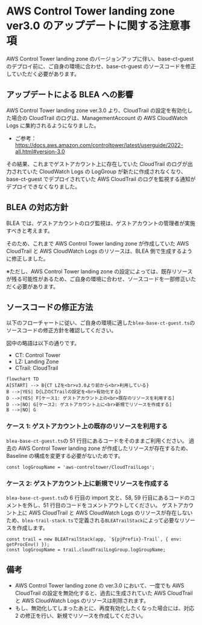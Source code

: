 # AWS Control Tower landing zone ver3.0 のアップデートに関する注意事項

AWS Control Tower landing zone のバージョンアップに伴い、base-ct-guest のデプロイ前に、ご自身の環境に合わせ、base-ct-guest のソースコードを修正していただく必要があります。

## アップデートによる BLEA への影響

AWS Control Tower landing zone ver.3.0 より、CloudTrail の設定を有効化した場合の CloudTrail のログは、ManagementAccount の AWS CloudWatch Logs に集約されるようになりました。

- ご参考：https://docs.aws.amazon.com/controltower/latest/userguide/2022-all.html#version-3.0

その結果、これまでゲストアカウント上に存在していた CloudTrail のログが出力されていた CloudWatch Logs の LogGroup が新たに作成されなくなり、base-ct-guest でデプロイされていた AWS CloudTrail のログを監視する通知がデプロイできなくなりました。

## BLEA の対応方針

BLEA では、ゲストアカウントのログ監視は、ゲストアカウントの管理者が実施すべきと考えます。

そのため、これまで AWS Control Tower landing zone が作成していた AWS CloudTrail と AWS CloudWatch Logs のリソースは、BLEA 側で生成するように修正しました。

※ただし、AWS Control Tower landing zone の設定によっては、既存リソースが残る可能性があるため、ご自身の環境に合わせ、ソースコードを一部修正いただく必要があります。

## ソースコードの修正方法

以下のフローチャートに従い、ご自身の環境に適した`blea-base-ct-guest.ts`のソースコードの修正方針を確認してください。

図中の略語は以下の通りです。

- CT: Control Tower
- LZ: Landing Zone
- CTrail: CloudTrail

```mermaid
flowchart TD
A[START] --> B{CT LZを<br>v3.0より前から<br>利用している}
B -->|YES| D{LZのCTrailの設定を<br>有効化する}
D -->|YES| F[ケース1: ゲストアカウント上の<br>既存のリソースを利用する]
D -->|NO| G[ケース2: ゲストアカウント上に<br>新規でリソースを作成する]
B -->|NO| G
```

### ケース 1: ゲストアカウント上の既存のリソースを利用する

`blea-base-ct-guest.ts`の 51 行目にあるコードをそのままご利用ください。
過去の AWS Control Tower landing zone が作成したリソースが存在するため、Baseline の構成を変更する必要がないためです。

```
const logGroupName = 'aws-controltower/CloudTrailLogs';
```

### ケース 2: ゲストアカウント上に新規でリソースを作成する

`blea-base-ct-guest.ts`の 6 行目の import 文と、58, 59 行目にあるコードのコメントを外し、51 行目のコードをコメントアウトしてください。
ゲストアカウント上に AWS CloudTrail と AWS CloudWatch Logs のリソースが存在しないため、`blea-trail-stack.ts`で定義される`BLEATrailStack`によって必要なリソースを作成します。

```
const trail = new BLEATrailStack(app, `${pjPrefix}-Trail`, { env: getProcEnv() });
const logGroupName = trail.cloudTrailLogGroup.logGroupName;
```

## 備考

- AWS Control Tower landing zone の ver.3.0 において、一度でも AWS CloudTrail の設定を無効化すると、過去に生成されていた AWS CloudTrail と AWS CloudWatch Logs のリソースは削除されます。
- もし、無効化してしまったあとに、再度有効化したくなった場合には、対応 2 の修正を行い、新規でリソースを作成してください。
